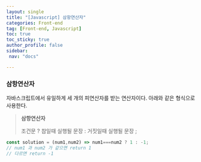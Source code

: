 ```yaml
---
layout: single
title: "[Javascript] 삼항연산자"
categories: Front-end
tag: [Front-end, Javascript]
toc: true
toc_sticky: true
author_profile: false
sidebar:
 nav: "docs"

---
```


### 삼항연산자

자바스크립트에서 유일하게 세 개의 피연산자를 받는 연산자이다. 아래와 같은 형식으로 사용한다.

> **삼항연산자**
> 
> 조건문 ? 참일때 실행될 문장 : 거짓일때 실행될 문장 ; 

```javascript
const solution = (num1,num2) => num1===num2 ? 1 : -1;
// num1 과 num2 가 같으면 return 1
// 다르면 return -1
```
